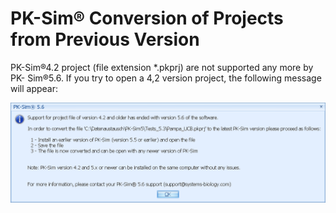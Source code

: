 # PK-Sim® Conversion of Projects from Previous Version

PK-Sim®4.2 project (file extension \*.pkprj) are not supported any more by PK- Sim®5.6. If you try to open a 4,2 version project, the following message will appear:‌

![Conversion of 4.2 projects is not supported by the 5.6 version of PK-Sim](images/Warning_Conversion.png)